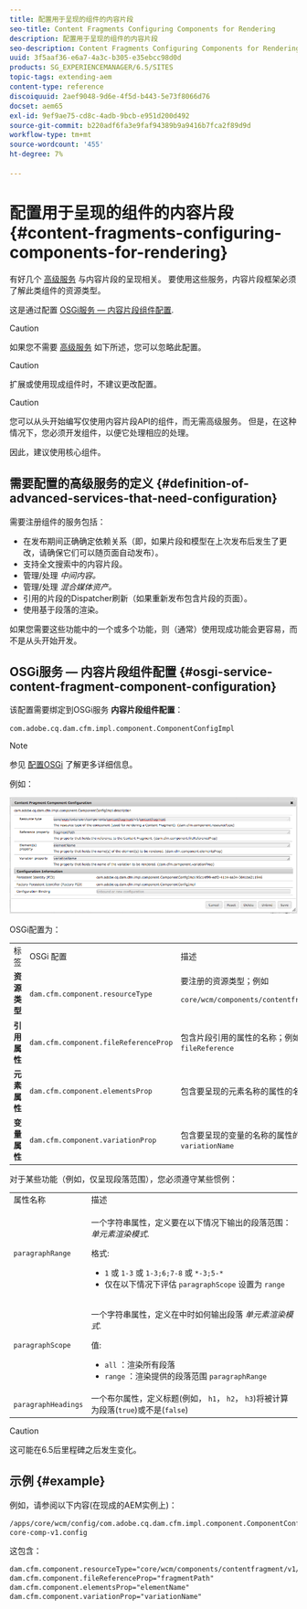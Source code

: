 ```yaml
---
title: 配置用于呈现的组件的内容片段
seo-title: Content Fragments Configuring Components for Rendering
description: 配置用于呈现的组件的内容片段
seo-description: Content Fragments Configuring Components for Rendering
uuid: 3f5aaf36-e6a7-4a3c-b305-e35ebcc98d0d
products: SG_EXPERIENCEMANAGER/6.5/SITES
topic-tags: extending-aem
content-type: reference
discoiquuid: 2aef9048-9d6e-4f5d-b443-5e73f8066d76
docset: aem65
exl-id: 9ef9ae75-cd8c-4adb-9bcb-e951d200d492
source-git-commit: b220adf6fa3e9faf94389b9a9416b7fca2f89d9d
workflow-type: tm+mt
source-wordcount: '455'
ht-degree: 7%

---
```


# 配置用于呈现的组件的内容片段{#content-fragments-configuring-components-for-rendering}

有好几个 [高级服务](/help/sites-developing/content-fragments-config-components-rendering.md#definition-of-advanced-services-that-need-configuration) 与内容片段的呈现相关。 要使用这些服务，内容片段框架必须了解此类组件的资源类型。

这是通过配置 [OSGi服务 — 内容片段组件配置](#osgi-service-content-fragment-component-configuration).

>[!CAUTION]
>
>如果您不需要 [高级服务](/help/sites-developing/content-fragments-config-components-rendering.md#definition-of-advanced-services-that-need-configuration) 如下所述，您可以忽略此配置。

>[!CAUTION]
>
>扩展或使用现成组件时，不建议更改配置。

>[!CAUTION]
>
>您可以从头开始编写仅使用内容片段API的组件，而无需高级服务。 但是，在这种情况下，您必须开发组件，以便它处理相应的处理。
>
>因此，建议使用核心组件。

## 需要配置的高级服务的定义 {#definition-of-advanced-services-that-need-configuration}

需要注册组件的服务包括：

* 在发布期间正确确定依赖关系（即，如果片段和模型在上次发布后发生了更改，请确保它们可以随页面自动发布）。
* 支持全文搜索中的内容片段。
* 管理/处理 *中间内容。*
* 管理/处理 *混合媒体资产。*
* 引用的片段的Dispatcher刷新（如果重新发布包含片段的页面）。
* 使用基于段落的渲染。

如果您需要这些功能中的一个或多个功能，则（通常）使用现成功能会更容易，而不是从头开始开发。

## OSGi服务 — 内容片段组件配置 {#osgi-service-content-fragment-component-configuration}

该配置需要绑定到OSGi服务 **内容片段组件配置**：

`com.adobe.cq.dam.cfm.impl.component.ComponentConfigImpl`

>[!NOTE]
>
>参见 [配置OSGi](/help/sites-deploying/configuring-osgi.md) 了解更多详细信息。

例如：

![cfm-01](assets/cfm-01.png)

OSGi配置为：

<table>
 <tbody>
  <tr>
   <td>标签</td>
   <td>OSGi 配置<br /> </td>
   <td>描述</td>
  </tr>
  <tr>
   <td><strong>资源类型</strong></td>
   <td><code>dam.cfm.component.resourceType</code></td>
   <td>要注册的资源类型；例如 <br /> <p><span class="cmp-examples-demo__property-value"><code>core/wcm/components/contentfragment/v1/contentfragment</code></code></p> </td>
  </tr>
  <tr>
   <td><strong>引用属性</strong></td>
   <td><code>dam.cfm.component.fileReferenceProp</code></td>
   <td>包含片段引用的属性的名称；例如， <code>fragmentPath</code> 或 <code>fileReference</code></td>
  </tr>
  <tr>
   <td><strong>元素属性</strong></td>
   <td><code>dam.cfm.component.elementsProp</code></td>
   <td>包含要呈现的元素名称的属性的名称；例如，<code>elementName</code></td>
  </tr>
  <tr>
   <td><strong>变量属性</strong><br /> </td>
   <td><code>dam.cfm.component.variationProp</code></td>
   <td>包含要呈现的变量的名称的属性的名称；例如，<code>variationName</code></td>
  </tr>
 </tbody>
</table>

对于某些功能（例如，仅呈现段落范围），您必须遵守某些惯例：

<table>
 <tbody>
  <tr>
   <td>属性名称</td>
   <td>描述</td>
  </tr>
  <tr>
   <td><code>paragraphRange</code></td>
   <td><p>一个字符串属性，定义要在以下情况下输出的段落范围： <em>单元素渲染模式</em>.</p> <p>格式:</p>
    <ul>
     <li><code>1</code> 或 <code>1-3</code> 或 <code>1-3;6;7-8</code> 或 <code>*-3;5-*</code></li>
     <li>仅在以下情况下评估 <code>paragraphScope</code> 设置为 <code>range</code></li>
    </ul> </td>
  </tr>
  <tr>
   <td><code>paragraphScope</code></td>
   <td><p>一个字符串属性，定义在中时如何输出段落 <em>单元素渲染模式</em>.</p> <p>值:</p>
    <ul>
     <li><code>all</code> ：渲染所有段落</li>
     <li><code>range</code> ：渲染提供的段落范围 <code>paragraphRange</code></li>
    </ul> </td>
  </tr>
  <tr>
   <td><code>paragraphHeadings</code></td>
   <td>一个布尔属性，定义标题(例如， <code>h1</code>， <code>h2</code>， <code>h3</code>)将被计算为段落(<code>true</code>)或不是(<code>false</code>)</td>
  </tr>
 </tbody>
</table>

>[!CAUTION]
>
>这可能在6.5后里程碑之后发生变化。

## 示例 {#example}

例如，请参阅以下内容(在现成的AEM实例上)：

```
/apps/core/wcm/config/com.adobe.cq.dam.cfm.impl.component.ComponentConfigImpl-core-comp-v1.config
```

这包含：

```
dam.cfm.component.resourceType="core/wcm/components/contentfragment/v1/contentfragment"
dam.cfm.component.fileReferenceProp="fragmentPath"
dam.cfm.component.elementsProp="elementName"
dam.cfm.component.variationProp="variationName"
```
